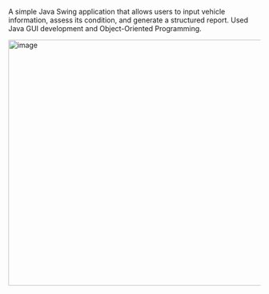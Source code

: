 A simple Java Swing application that allows users to input vehicle information, assess its condition, and generate a structured report. Used Java GUI development and Object-Oriented Programming.

<img width="541" height="491" alt="image" src="https://github.com/user-attachments/assets/ca8b67ff-8237-49c3-a458-2ae6b1cdf688" />

